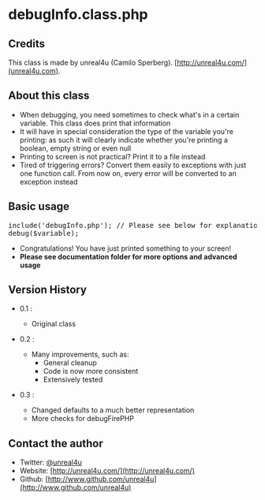 debugInfo.class.php
======

Credits
--------

This class is made by unreal4u (Camilo Sperberg). [http://unreal4u.com/](unreal4u.com).

About this class
--------

* When debugging, you need sometimes to check what's in a certain variable. This class does print that information
* It will have in special consideration the type of the variable you're printing: as such it will clearly indicate whether you're printing a boolean, empty string or even null
* Printing to screen is not practical? Print it to a file instead
* Tired of triggering errors? Convert them easily to exceptions with just one function call. From now on, every error will be converted to an exception instead

Basic usage
----------

<pre>include('debugInfo.php'); // Please see below for explanation
debug($variable);
</pre>

* Congratulations! You have just printed something to your screen!
* **Please see documentation folder for more options and advanced usage**

Version History
----------

* 0.1 : 
    * Original class

* 0.2 : 
    * Many improvements, such as:
        * General cleanup
        * Code is now more consistent
        * Extensively tested
* 0.3 :
    * Changed defaults to a much better representation
    * More checks for debugFirePHP

Contact the author
-------

* Twitter: [@unreal4u](http://twitter.com/unreal4u)
* Website: [http://unreal4u.com/](http://unreal4u.com/)
* Github:  [http://www.github.com/unreal4u](http://www.github.com/unreal4u)

